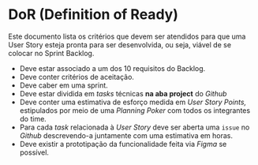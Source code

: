 # DoR (Definition of Ready)

Este documento lista os critérios que devem ser atendidos para que uma User Story esteja pronta para ser desenvolvida, ou seja, viável de se colocar no Sprint Backlog.

- Deve estar associado a um dos 10 requisitos do Backlog.
- Deve conter critérios de aceitação.
- Deve caber em uma sprint.
- Deve estar dividida em *tasks* técnicas **na aba project** do *Github*
- Deve conter uma estimativa de esforço medida em *User Story Points,* estipulados por meio de uma *Planning Poker* com todos os integrantes do time.
- Para cada *task* relacionada à *User Story* deve ser aberta uma `issue` no *Github* descrevendo-a juntamente com uma estimativa em horas.
- Deve existir a prototipação da funcionalidade feita via *Figma* se possível.
